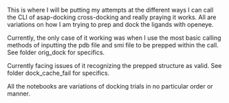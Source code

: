 This is where I will be putting my attempts at the different ways I can call the CLI of asap-docking cross-docking and really praying it works. All are variations on how I am trying to prep and dock the ligands with openeye.  

Currently, the only case of it working was when I use the most basic calling methods of inputting the pdb file and smi file to be prepped within the call. See folder orig_dock for specifics.

Currently facing issues of it recognizing the prepped structure as valid. See folder dock_cache_fail for specifics.

All the notebooks are variations of docking trials in no particular order or manner.  
